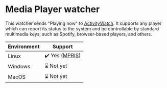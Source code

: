 # Media Player watcher

This watcher sends "Playing now" to [ActivityWatch](https://activitywatch.net/).
It supports any player which can report its status to the system 
and be controllable by standard multimedia keys,
such as Spotify, browser-based players, and others.

| Environment   | Support                        |
| ------------- | -------------------------------|
| Linux         | :heavy_check_mark: Yes ([MPRIS](https://specifications.freedesktop.org/mpris-spec/latest/)) |
| Windows       | :hourglass: Not yet            |
| MacOS         | :hourglass: Not yet            |
